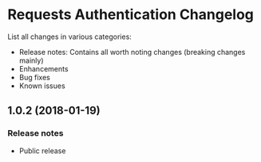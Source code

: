 # Requests Authentication Changelog #

List all changes in various categories:
* Release notes: Contains all worth noting changes (breaking changes mainly)
* Enhancements
* Bug fixes
* Known issues

## 1.0.2 (2018-01-19) ##

### Release notes ###

- Public release
